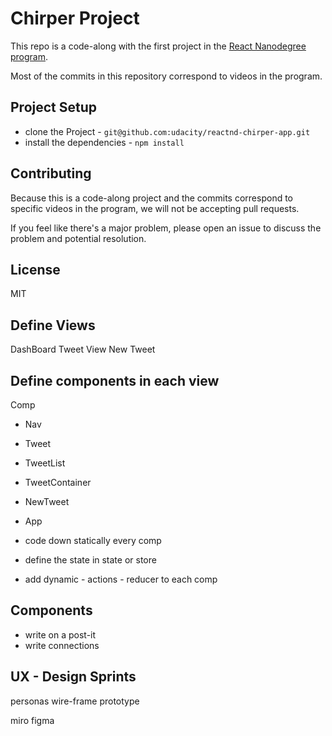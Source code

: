 # Chirper Project

This repo is a code-along with the first project in the [React Nanodegree program](https://www.udacity.com/course/react-nanodegree--nd019).

Most of the commits in this repository correspond to videos in the program.

## Project Setup

* clone the Project - `git@github.com:udacity/reactnd-chirper-app.git`
* install the dependencies - `npm install`

## Contributing

Because this is a code-along project and the commits correspond to specific videos in the program, we will not be accepting pull requests.

If you feel like there's a major problem, please open an issue to discuss the problem and potential resolution.

## License

MIT


## Define Views
DashBoard
Tweet View
New Tweet

## Define components in each view

Comp
- Nav
- Tweet
- TweetList
- TweetContainer
- NewTweet
- App

- code down statically every comp
- define the state in state or store
- add dynamic - actions - reducer to each comp



## Components
- write on a post-it
- write connections


## UX - Design Sprints
personas
wire-frame
prototype

miro 
figma